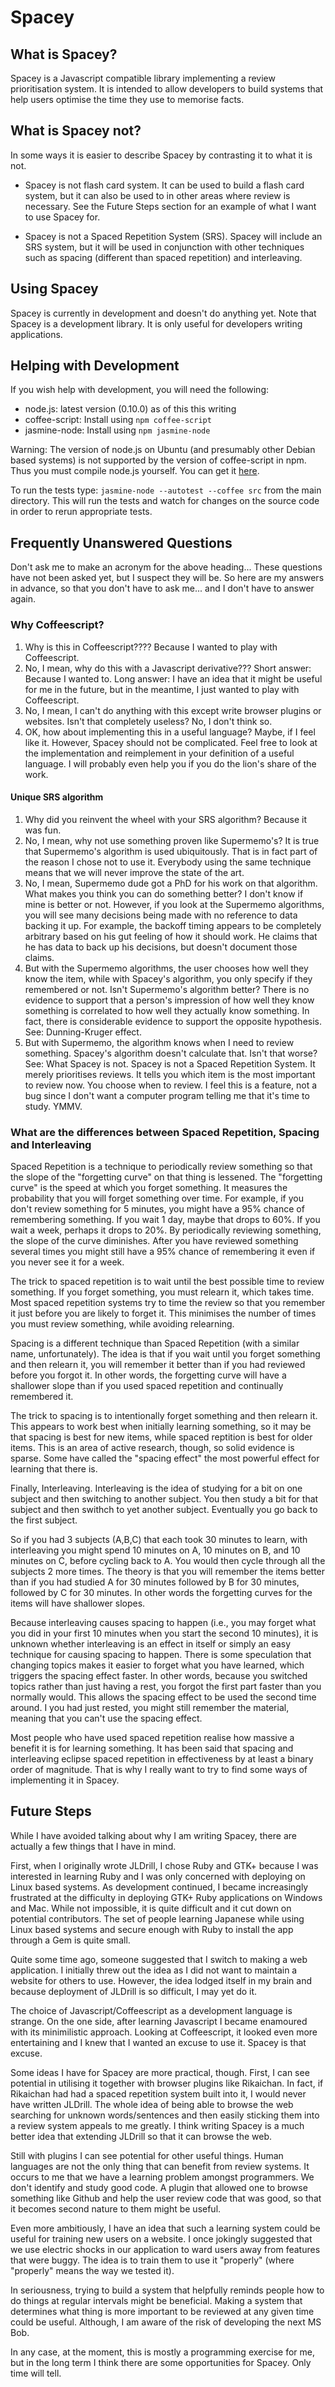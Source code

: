 Spacey
======

What is Spacey?
---------------
Spacey is a Javascript compatible library implementing a 
review prioritisation system.  It is intended to allow developers to
build systems that help users optimise the time they use to 
memorise facts.

What is Spacey not?
-------------------
In some ways it is easier to describe Spacey by contrasting it to
what it is not.

- Spacey is not flash card system.  It can be used to build
  a flash card system, but it can also be used to in other
  areas where review is necessary.  See the Future Steps
  section for an example of what I want to use Spacey for.

- Spacey is not a Spaced Repetition System (SRS).  Spacey will
  include an SRS system, but it will be used in conjunction
  with other techniques such as spacing (different than spaced
  repetition) and interleaving.

Using Spacey
------------
Spacey is currently in development and doesn't do anything yet.
Note that Spacey is a development library.  It is only useful for
developers writing applications.

Helping with Development
------------------------
If you wish help with development, you will need the following:

- node.js: latest version (0.10.0) as of this this writing
- coffee-script: Install using `npm coffee-script`
- jasmine-node: Install using `npm jasmine-node`

Warning: The version of node.js on Ubuntu (and presumably other
Debian based systems) is not supported by the version of coffee-script
in npm.  Thus you must compile node.js yourself.  You can get it
[here](http://nodejs.org/).

To run the tests type: `jasmine-node --autotest --coffee src` from the 
main directory.  This will run the tests and watch for changes on the
source code in order to rerun appropriate tests.

Frequently Unanswered Questions
-------------------------------
Don't ask me to make an acronym for the above heading... These
questions have not been asked yet, but I suspect they will be.
So here are my answers in advance, so that you don't have to ask me...
and I don't have to answer again.

### Why Coffeescript?

1. Why is this in Coffeescript????  Because I wanted to play
   with Coffeescript.
2. No, I mean, why do this with a Javascript derivative???  Short
   answer: Because I wanted to.  Long answer:  I have an idea
   that it might be useful for me in the future, but in the meantime,
   I just wanted to play with Coffeescript.
3. No, I mean, I can't do anything with this except write
   browser plugins or websites.  Isn't that completely useless?
   No, I don't think so.
4. OK, how about implementing this in a useful language?
   Maybe, if I feel like it.  However, Spacey should not be
   complicated.  Feel free to look at the implementation and
   reimplement in your definition of a useful language.  I
   will probably even help you if you do the lion's share of
   the work.

#### Unique SRS algorithm

1. Why did you reinvent the wheel with your SRS algorithm?  Because
   it was fun.
2. No, I mean, why not use something proven like Supermemo's?  It
   is true that Supermemo's algorithm is used ubiquitously.  That is
   in fact part of the reason I chose not to use it.  Everybody using
   the same technique means that we will never improve the state of
   the art.
3. No, I mean, Supermemo dude got a PhD for his work on that algorithm.
   What makes you think you can do something better?  I don't know
   if mine is better or not.  However, if you look at the Supermemo
   algorithms, you will see many decisions being made with no
   reference to data backing it up.  For example, the backoff timing
   appears to be completely arbitrary based on his gut feeling
   of how it should work.  He claims that he has data to back up his
   decisions, but doesn't document those claims.
4. But with the Supermemo algorithms, the user chooses how well they
   know the item, while with Spacey's algorithm, you only specify
   if they remembered or not.  Isn't Supermemo's algorithm better?
   There is no evidence to support that a person's impression of
   how well they know something is correlated to how well they
   actually know something.  In fact, there is considerable evidence
   to support the opposite hypothesis.  See: Dunning-Kruger effect.
5. But with Supermemo, the algorithm knows when I need to review
   something.  Spacey's algorithm doesn't calculate that.  Isn't
   that worse?  See: What Spacey is not.  Spacey is not a Spaced
   Repetition System.  It merely prioritises reviews.  It tells you
   which item is the most important to review now.  You choose
   when to review.  I feel this is a feature, not a bug since I
   don't want a computer program telling me that it's time to study.
   YMMV.

### What are the differences between Spaced Repetition, Spacing and Interleaving

Spaced Repetition is a technique to periodically review something so
that the slope of the "forgetting curve" on that thing is lessened.
The "forgetting curve" is the speed at which you forget something.
It measures the probability that you will forget something over time.
For example, if you don't review something for 5 minutes, you might
have a 95% chance of remembering something.  If you wait 1 day, maybe
that drops to 60%.  If you wait a week, perhaps it drops to 20%.  By
periodically reviewing something, the slope of the curve diminishes.
After you have reviewed something several times you might still have
a 95% chance of remembering it even if you never see it for a week.

The trick to spaced repetition is to wait until the best possible time
to review something.  If you forget something, you must relearn it, which
takes time.  Most spaced repetition systems try to time the review
so that you remember it just before you are likely to forget it.  This
minimises the number of times you must review something, while avoiding
relearning.

Spacing is a different technique than Spaced Repetition (with a similar
name, unfortunately).  The idea is that if you wait until you forget
something and then relearn it, you will remember it better than if
you had reviewed before you forgot it.  In other words, the forgetting
curve will have a shallower slope than if you used spaced repetition
and continually remembered it.

The trick to spacing is to intentionally forget something and then
relearn it.  This appears to work best when initially learning something,
so it may be that spacing is best for new items, while spaced reptition
is best for older items.  This is an area of active research, though,
so solid evidence is sparse.  Some have called the "spacing effect" the
most powerful effect for learning that there is.

Finally, Interleaving.  Interleaving is the idea of studying for a bit
on one subject and then switching to another subject.  You then study
a bit for that subject and then swithch to yet another subject.  Eventually
you go back to the first subject.

So if you had 3 subjects (A,B,C) that each took 30 minutes to learn,
with interleaving you might spend 10 minutes on A, 10 minutes on B,
and 10 minutes on C, before cycling back to A.  You would then cycle
through all the subjects 2 more times.  The theory is that you will
remember the items better than if you had studied A for 30 minutes
followed by B for 30 minutes, followed by C for 30 minutes.  In
other words the forgetting curves for the items will have shallower
slopes.

Because interleaving causes spacing to happen (i.e., you may forget
what you did in your first 10 minutes when you start the second 10
minutes), it is unknown whether interleaving is an effect in itself or
simply an easy technique for causing spacing to happen.  There is some
speculation that changing topics makes it easier to forget what you
have learned, which triggers the spacing effect faster.  In other words,
because you switched topics rather than just having a rest, you
forgot the first part faster than you normally would.  This allows the 
spacing effect to be used the second time around.  I you had just rested, 
you might still remember the material, meaning that you can't use the
spacing effect.

Most people who have used spaced repetition realise how massive
a benefit it is for learning something.  It has been said that spacing
and interleaving eclipse spaced repetition in effectiveness by at least
a binary order of magnitude.  That is why I really want to try to find
some ways of implementing it in Spacey.

Future Steps
------------
While I have avoided talking about why I am writing Spacey, there are
actually a few things that I have in mind.

First, when I originally wrote JLDrill, I chose Ruby and GTK+ because
I was interested in learning Ruby and I was only concerned with deploying
on Linux based systems. As development continued, I became increasingly
frustrated at the difficulty in deploying GTK+ Ruby applications on
Windows and Mac.  While not impossible, it is quite difficult and it
cut down on potential contributors.  The set of people learning Japanese
while using Linux based systems and secure enough with Ruby to install
the app through a Gem is quite small.

Quite some time ago, someone suggested that I switch to making a web
application.  I initially threw out the idea as I did not want to
maintain a website for others to use.  However, the idea lodged itself in
my brain and because deployment of JLDrill is so difficult, I may yet
do it. 

The choice of Javascript/Coffeescript as a development language is strange.
On the one side, after learning Javascript I became enamoured with its
minimilistic approach.  Looking at Coffeescript, it looked even more
entertaining and I knew that I wanted an excuse to use it.  Spacey is
that excuse.

Some ideas I have for Spacey are more practical, though.  First, I can
see potential in utilising it together with browser plugins like
Rikaichan.  In fact, if Rikaichan had had a spaced repetition system
built into it, I would never have written JLDrill.  The whole idea of
being able to browse the web searching for unknown words/sentences
and then easily sticking them into a review system appeals to me
greatly.  I think writing Spacey is a much better idea that extending
JLDrill so that it can browse the web.

Still with plugins I can see potential for other useful things.  Human
languages are not the only thing that can benefit from review systems.
It occurs to me that we have a learning problem amongst programmers.
We don't identify and study good code.  A plugin that allowed one to
browse something like Github and help the user review code that was
good, so that it becomes second nature to them might be useful.

Even more ambitiously, I have an idea that such a learning system could
be useful for training new users on a website.  I once jokingly
suggested that we use electric shocks in our application to ward users
away from features that were buggy.  The idea is to train them to use
it "properly" (where "properly" means the way we tested it).

In seriousness, trying to build a system that helpfully reminds people
how to do things at regular intervals might be beneficial.  Making
a system that determines what thing is more important to be reviewed
at any given time could be useful.  Although, I am aware of the risk
of developing the next MS Bob.

In any case, at the moment, this is mostly a programming exercise for me,
but in the long term I think there are some opportunities for Spacey.
Only time will tell.

